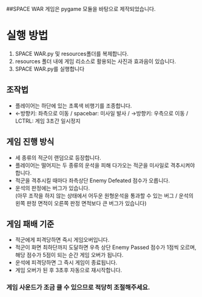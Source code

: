 ##SPACE WAR 게임은 pygame 모듈을 바탕으로 제작되었습니다.

# 실행 방법
1. SPACE WAR.py 및 resources폴더를 복제합니다.
2. resources 폴더 내에 게임 리소스로 활용되는 사진과 효과음이 있습니다.
3. SPACE WAR.py를 실행합니다


## 조작법
* 플레이어는 하단에 있는 초록색 비행기를 조종합니다.
* ←방향키: 좌측으로 이동 / spacebar: 미사일 발사 / →방향키: 우측으로 이동 / LCTRL: 게임 3초간 일시정지

## 게임 진행 방식
* 세 종류의 적군이 랜덤으로 등장합니다.
* 플레이어는 떨어지는 두 종류의 운석을 피해 다가오는 적군을 미사일로 격추시켜야 합니다.
* 적군을 격추시킬 때마다 좌측상단 Enemy Defeated 점수가 오릅니다.
* 운석의 판정에는 버그가 있습니다.          
(아무 조작을 하지 않는 상태에서 어두운 원형운석을 통과할 수 있는 버그 / 운석의 왼쪽 판정 면적이 오른쪽 판정 면적보다 큰 버그가 있습니다)

## 게임 패배 기준
* 적군에게 피격당하면 즉시 게임오버입니다.
* 적군이 화면 최하단까지 도달하면 우측 상단 Enemy Passed 점수가 1점씩 오르며, 해당 점수가 5점이 되는 순간 게임 오버가 됩니다.
* 운석에 피격당하면 그 즉시 게임이 종료됩니다.
* 게임 오버가 된 후 3초후 자동으로 재시작합니다.

### 게임 사운드가 조금 클 수 있으므로 적당히 조절해주세요.
